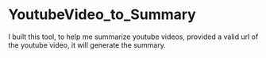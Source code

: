 # YoutubeVideo_to_Summary
I built this tool, to help me summarize youtube videos, provided a valid url of the youtube video, it will generate the summary.
